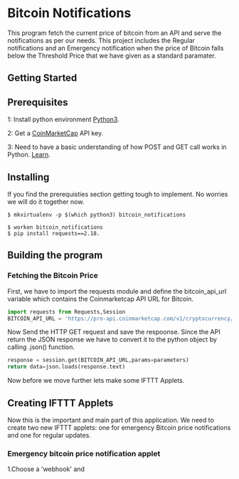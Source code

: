 # Bitcoin Notifications

This program fetch the current price of bitcoin from an API and serve the notifications as per our needs. This project includes the Regular notifications and an Emergency notification when the price of Bitcoin falls below the Threshold Price that we have given as a standard paramater.

##  Getting Started


## Prerequisites

1: Install python environment [Python3](https://www.python.org/downloads/release/python-383/).

2: Get a [CoinMarketCap](https://pro.coinmarketcap.com/signup/) API key.

3: Need to have a basic understanding of how POST and GET call works in Python. [Learn](https://www.geeksforgeeks.org/get-post-requests-using-python/).


## Installing 

If you find the prerequisties section getting tough to implement. No worries we will do it together now.

```shell
$ mkvirtualenv -p $(which python3) bitcoin_notifications
```
```shell
$ workon bitcoin_notifications
$ pip install requests==2.18.
```

## Building the program

### Fetching the Bitcoin Price

First, we have to import the requests module and define the bitcoin_api_url variable which contains the Coinmarketcap API URL for Bitcoin.

```python
import requests from Requests,Session
BITCOIN_API_URL = 'https://pro-api.coinmarketcap.com/v1/cryptocurrency/listings/latest/'
```

Now Send the HTTP GET request and save the respoonse. Since the API return the JSON response we have to convert it to the python object by calling .json() function.

```python
response = session.get(BITCOIN_API_URL,params=parameters)
return data=json.loads(response.text)
```

Now before we move further lets make some IFTTT Applets.

## Creating IFTTT Applets

Now this is the important and main part of this application. We need to create two new IFTTT applets: one for emergency Bitcoin price notifications and one for regular updates.

### Emergency bitcoin price notification applet
1.Choose a 'webhook' and 






